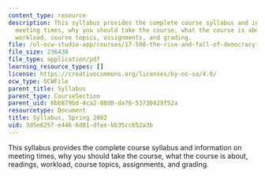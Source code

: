 ```yaml
---
content_type: resource
description: This syllabus provides the complete course syllabus and information on
  meeting times, why you should take the course, what the course is about, readings,
  workload, course topics, assignments, and grading.
file: /ol-ocw-studio-app/courses/17-508-the-rise-and-fall-of-democracy-regime-change-spring-2002/3d5e625fe4466d81dfeebb35cc652a3b_17_508_syllabus_2002_final.pdf
file_size: 236438
file_type: application/pdf
learning_resource_types: []
license: https://creativecommons.org/licenses/by-nc-sa/4.0/
ocw_type: OCWFile
parent_title: Syllabus
parent_type: CourseSection
parent_uid: 6bb879bd-4ca2-80d0-da76-53730429f52a
resourcetype: Document
title: Syllabus, Spring 2002
uid: 3d5e625f-e446-6d81-dfee-bb35cc652a3b
---
```

This syllabus provides the complete course syllabus and information on meeting times, why you should take the course, what the course is about, readings, workload, course topics, assignments, and grading.